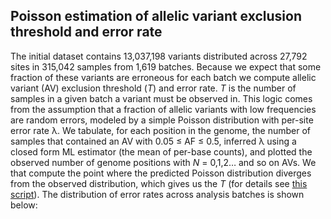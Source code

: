 
## Poisson estimation of allelic variant exclusion threshold and error rate

The initial dataset contains 13,037,198 variants distributed across 27,792 sites in 315,042 samples from 1,619 batches. Because we expect that some fraction of these variants are erroneous for each batch we compute allelic variant (AV) exclusion threshold (*T*) and error rate. *T* is the number of samples in a given batch a variant must be observed in. This logic comes from the assumption that a fraction of allelic variants with low frequencies are random errors, modeled by a simple Poisson distribution with per-site error rate λ. We tabulate, for each position in the genome, the number of samples that contained an AV with 0.05 ≤ AF ≤ 0.5, inferred λ using a closed form ML estimator (the mean of per-base counts), and plotted the observed number of genome positions with *N* = 0,1,2… and so on AVs.  We that compute the point where the predicted Poisson distribution diverges from the observed distribution, which gives us the *T* (for details see [this script](https://github.com/usegalaxy-eu/ena-cog-uk-wfs/blob/aggregate-observable-data/aggregator.py)). The distribution of error rates across analysis batches is shown below:

